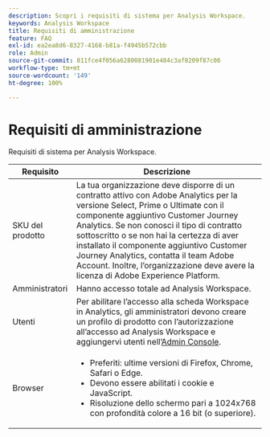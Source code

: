 ```yaml
---
description: Scopri i requisiti di sistema per Analysis Workspace.
keywords: Analysis Workspace
title: Requisiti di amministrazione
feature: FAQ
exl-id: ea2ea8d6-8327-4168-b81a-f4945b572cbb
role: Admin
source-git-commit: 811fce4f056a6280081901e484c3af8209f87c06
workflow-type: tm+mt
source-wordcount: '149'
ht-degree: 100%

---
```


# Requisiti di amministrazione

Requisiti di sistema per Analysis Workspace.

| Requisito | Descrizione |
|--- |--- |
| SKU del prodotto | La tua organizzazione deve disporre di un contratto attivo con Adobe Analytics per la versione Select, Prime o Ultimate con il componente aggiuntivo Customer Journey Analytics. Se non conosci il tipo di contratto sottoscritto o se non hai la certezza di aver installato il componente aggiuntivo Customer Journey Analytics, contatta il team Adobe Account. Inoltre, l’organizzazione deve avere la licenza di Adobe Experience Platform. |
| Amministratori | Hanno accesso totale ad Analysis Workspace. |
| Utenti | Per abilitare l’accesso alla scheda Workspace in Analytics, gli amministratori devono creare un profilo di prodotto con l’autorizzazione all’accesso ad Analysis Workspace e aggiungervi utenti nell’[Admin Console](https://experienceleague.adobe.com/docs/analytics/admin/admin-console/permissions/product-profile.html?lang=it). |
| Browser | <ul><li>Preferiti: ultime versioni di Firefox, Chrome, Safari o Edge.</li><li>Devono essere abilitati i cookie e JavaScript.</li><li>Risoluzione dello schermo pari a 1024x768 con profondità colore a 16 bit (o superiore).</li></ul> |
